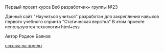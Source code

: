 Первый проект курса Веб разработчик+ группы №23



Данный сайт "Научиться учиться" разработан для закрепления навыков первого учебного спринта "Статическая верстка"
В этом проекте используются технологии html+css 



Автор Родион Баянов

[ссылка на проект](https://blacket1.github.io/how-to-learn-plus/index.html)
